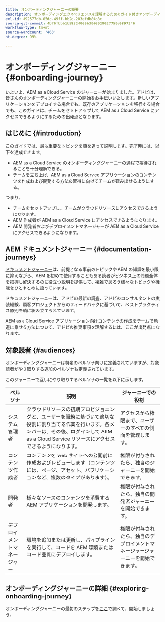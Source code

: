 ```yaml
---
title: オンボーディングジャーニーの概要
description: オンボーディングエクスペリエンスを理解するためのガイド付きオンボーディングジャーニーの概要について説明します。
exl-id: 892577db-05dc-49ff-bb2c-203efdb89c8c
source-git-commit: 4b76fbbb1b58324065b39d6928027759b0897246
workflow-type: tm+mt
source-wordcount: '463'
ht-degree: 99%

---
```


# オンボーディングジャーニー {#onboarding-journey}

いよいよ、AEM as a Cloud Service のジャーニーが始まりました。アドビは、皆さんのオンボーディングジャーニーの開始をお手伝いいたします。新しいアプリケーションをデプロイする場合でも、既存のアプリケーションを移行する場合でも、このガイドは、チームをセットアップして AEM as a Cloud Service にアクセスできるようにするための出発点となります。

## はじめに {#introduction}

このガイドでは、最も重要なトピックを順を追って説明します。完了時には、以下を達成できます。

* AEM as a Cloud Service のオンボーディングジャーニーの過程で期待されることを十分理解できる。
* チームを立ち上げ、AEM as a Cloud Service アプリケーションのコンテンツを作成および開発する方法の習得に向けてチームが踏み出せるようにする。

つまり、

* チームをセットアップし、チームがクラウドリソースにアクセスできるようになります。
* AEM 作成者が AEM as a Cloud Service にアクセスできるようになります。
* AEM 開発者およびデプロイメントマネージャーが AEM as a Cloud Service にアクセスできるようになります。

## AEM ドキュメントジャーニー {#documentation-journeys}

[ドキュメントジャーニー](/help/journey-documentation/documentation-journeys.md)は、前提となる事前のトピックや AEM の知識を最小限に抑えながら、AEM を初めて使用することもある読者がビジネス上の問題全体を把握し解決するのに役立つ説明を提供して、複雑であろう様々なトピックや機能をひとまとめに扱っています。

ドキュメントジャーニーは、アドビの最新の調査、アドビのコンサルタントの実装経験、顧客プロジェクトからのフィードバックに基づいて、ベストプラクティス原則を軸に組み立てられています。

AEM as a Cloud Service アプリケーション向けコンテンツの作成をチームで軌道に乗せる方法について、アドビの推奨事項を理解するには、ここが出発点になります。

## 対象読者 {#audiences}

オンボーディングジャーニーは特定のペルソナ向けに定義されていますが、対象読者がやり取りする追加のペルソナも定義されています。

このジャーニーで互いにやり取りするペルソナの一覧を以下に示します。

| ペルソナ | 説明 | ジャーニーでの役割 |
|---|---|---|
| システム管理者 | クラウドリソースの初期プロビジョニングと、ユーザーを職務に基づいて適切な役割に割り当てる作業を行います。各メンバーは、その後、ログインして AEM as a Cloud Service リソースにアクセスできるようになります。 | アクセスから権限まで、ユーザーのすべての側面を管理します。 |
| コンテンツ作成者 | コンテンツを web サイトへの公開前に作成およびレビューします（コンテンツには、ページ、アセット、パブリケーションなど、複数のタイプがあります）。 | 権限が付与されたら、独自のジャーニーを開始できます。 |
| 開発者 | 様々なソースのコンテンツを消費する AEM アプリケーションを開発します。 | 権限が付与されたら、独自の開発者ジャーニーを開始できます。 |
| デプロイメントマネージャー | 環境を追加または更新し、パイプラインを実行して、コードを AEM 環境またはコード品質にデプロイします。 | 権限が付与されたら、独自のデプロイメントマネージャージャーニーを開始できます。 |

## オンボーディングジャーニーの詳細 {#exploring-onboarding-journey}

オンボーディングジャーニーの最初のステップを[ここ](/help/journey-onboarding/sysadmin/get-started-onboarding-journey.md)で調べて、開始しましょう。

